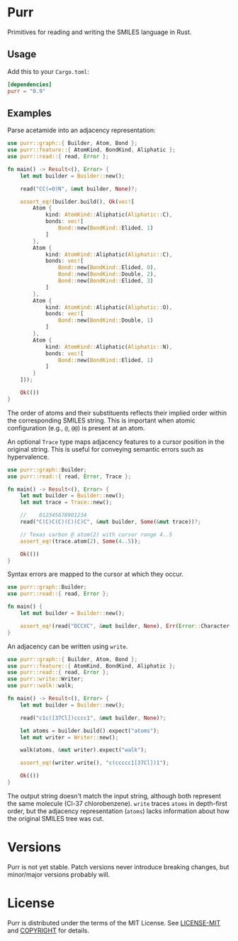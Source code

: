# Purr

Primitives for reading and writing the SMILES language in Rust.
## Usage

Add this to your `Cargo.toml`:

```toml
[dependencies]
purr = "0.9"
```

## Examples

Parse acetamide into an adjacency representation:

```rust
use purr::graph::{ Builder, Atom, Bond };
use purr::feature::{ AtomKind, BondKind, Aliphatic };
use purr::read::{ read, Error };

fn main() -> Result<(), Error> {
    let mut builder = Builder::new();

    read("CC(=O)N", &mut builder, None)?;

    assert_eq!(builder.build(), Ok(vec![
        Atom {
            kind: AtomKind::Aliphatic(Aliphatic::C),
            bonds: vec![
                Bond::new(BondKind::Elided, 1)
            ]
        },
        Atom {
            kind: AtomKind::Aliphatic(Aliphatic::C),
            bonds: vec![
                Bond::new(BondKind::Elided, 0),
                Bond::new(BondKind::Double, 2),
                Bond::new(BondKind::Elided, 3)
            ]
        },
        Atom {
            kind: AtomKind::Aliphatic(Aliphatic::O),
            bonds: vec![
                Bond::new(BondKind::Double, 1)
            ]
        },
        Atom {
            kind: AtomKind::Aliphatic(Aliphatic::N),
            bonds: vec![
                Bond::new(BondKind::Elided, 1)
            ]
        }
    ]));

    Ok(())
}
```

The order of atoms and their substituents reflects their implied order within the corresponding SMILES string. This is important when atomic configuration (e.g., `@`, `@@`) is present at an atom.

An optional `Trace` type maps adjacency features to a cursor position in the original string. This is useful for conveying semantic errors such as hypervalence. 

```rust
use purr::graph::Builder;
use purr::read::{ read, Error, Trace };

fn main() -> Result<(), Error> {
    let mut builder = Builder::new();
    let mut trace = Trace::new();

    //    012345678901234
    read("C(C)C(C)(C)(C)C", &mut builder, Some(&mut trace))?;

    // Texas carbon @ atom(2) with cursor range 4..5
    assert_eq!(trace.atom(2), Some(4..5));

    Ok(())
}
```

Syntax errors are mapped to the cursor at which they occur.

```rust
use purr::graph::Builder;
use purr::read::{ read, Error };

fn main() {
    let mut builder = Builder::new();

    assert_eq!(read("OCCXC", &mut builder, None), Err(Error::Character(3)));
}
```

An adjacency can be written using `write`.

```rust
use purr::graph::{ Builder, Atom, Bond };
use purr::feature::{ AtomKind, BondKind, Aliphatic };
use purr::read::{ read, Error };
use purr::write::Writer;
use purr::walk::walk;

fn main() -> Result<(), Error> {
    let mut builder = Builder::new();

    read("c1c([37Cl])cccc1", &mut builder, None)?;

    let atoms = builder.build().expect("atoms");
    let mut writer = Writer::new();

    walk(atoms, &mut writer).expect("walk");

    assert_eq!(writer.write(), "c(ccccc1[37Cl])1");

    Ok(())
}
```

The output string doesn't match the input string, although both represent the same molecule (Cl-37 chlorobenzene). `write` traces `atoms` in depth-first order, but the adjacency representation (`atoms`) lacks information about how the original SMILES tree was cut.

# Versions

Purr is not yet stable. Patch versions never introduce breaking changes, but minor/major versions probably will.

# License

Purr is distributed under the terms of the MIT License. See
[LICENSE-MIT](LICENSE-MIT) and [COPYRIGHT](COPYRIGHT) for details.